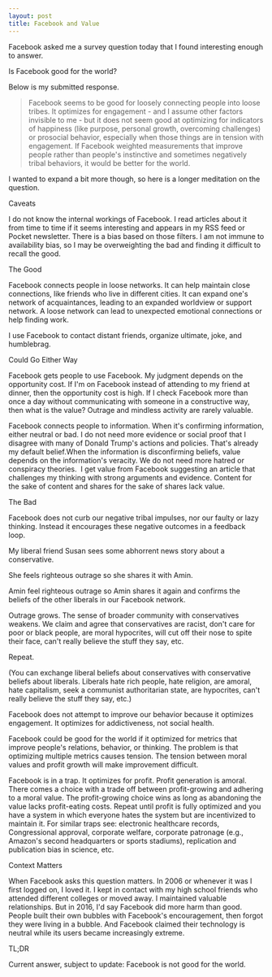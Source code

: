 ```yaml
---
layout: post
title: Facebook and Value
---
```


Facebook asked me a survey question today that I found interesting enough to answer. 

Is Facebook good for the world?

Below is my submitted response.

> Facebook seems to be good for loosely connecting people into loose tribes. It optimizes for engagement - and I assume other factors invisible to me - but it does not seem good at optimizing for indicators of happiness (like purpose, personal growth, overcoming challenges) or prosocial behavior, especially when those things are in tension with engagement. If Facebook weighted measurements that improve people rather than people's instinctive and sometimes negatively tribal behaviors, it would be better for the world.

I wanted to expand a bit more though, so here is a longer meditation on the question.

Caveats

I do not know the internal workings of Facebook. I read articles about it from time to time if it seems interesting and appears in my RSS feed or Pocket newsletter. There is a bias based on those filters. I am not immune to availability bias, so I may be overweighting the bad and finding it difficult to recall the good.

The Good

Facebook connects people in loose networks. It can help maintain close connections, like friends who live in different cities. It can expand one's network of acquaintances, leading to an expanded worldview or support network. A loose network can lead to unexpected emotional connections or help finding work.

I use Facebook to contact distant friends, organize ultimate, joke, and humblebrag.

Could Go Either Way

Facebook gets people to use Facebook. My judgment depends on the opportunity cost. If I'm on Facebook instead of attending to my friend at dinner, then the opportunity cost is high. If I check Facebook more than once a day without communicating with someone in a constructive way, then what is the value? Outrage and mindless activity are rarely valuable.

Facebook connects people to information. When it's confirming information, either neutral or bad. I do not need more evidence or social proof that I disagree with many of Donald Trump's actions and policies. That's already my default belief.When the information is disconfirming beliefs, value depends on the information's veracity. We do not need more hatred or conspiracy theories.  I get value from Facebook suggesting an article that challenges my thinking with strong arguments and evidence. Content for the sake of content and shares for the sake of shares lack value.

The Bad

Facebook does not curb our negative tribal impulses, nor our faulty or lazy thinking. Instead it encourages these negative outcomes in a feedback loop. 

My liberal friend Susan sees some abhorrent news story about a conservative.

She feels righteous outrage so she shares it with Amin.

Amin feel righteous outrage so Amin shares it again and confirms the beliefs of the other liberals in our Facebook network.

Outrage grows. The sense of broader community with conservatives weakens. We claim and agree that conservatives are racist, don't care for poor or black people, are moral hypocrites, will cut off their nose to spite their face, can't really believe the stuff they say, etc.

Repeat.

(You can exchange liberal beliefs about conservatives with conservative beliefs about liberals. Liberals hate rich people, hate religion, are amoral, hate capitalism, seek a communist authoritarian state, are hypocrites, can't really believe the stuff they say, etc.)

Facebook does not attempt to improve our behavior because it optimizes engagement. It optimizes for addictiveness, not social health.

Facebook could be good for the world if it optimized for metrics that improve people's relations, behavior, or thinking. The problem is that optimizing multiple metrics causes tension. The tension between moral values and profit growth will make improvement difficult. 

Facebook is in a trap. It optimizes for profit. Profit generation is amoral. There comes a choice with a trade off between profit-growing and adhering to a moral value. The profit-growing choice wins as long as abandoning the value lacks profit-eating costs. Repeat until profit is fully optimized and you have a system in which everyone hates the system but are incentivized to maintain it. For similar traps see: electronic healthcare records, Congressional approval, corporate welfare, corporate patronage (e.g., Amazon's second headquarters or sports stadiums), replication and publication bias in science, etc.

Context Matters

When Facebook asks this question matters. In 2006 or whenever it was I first logged on, I loved it. I kept in contact with my high school friends who attended different colleges or moved away. I maintained valuable relationships. But in 2016, I'd say Facebook did more harm than good. People built their own bubbles with Facebook's encouragement, then forgot they were living in a bubble. And Facebook claimed their technology is neutral while its users became increasingly extreme.

TL;DR

Current answer, subject to update: Facebook is not good for the world.
